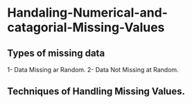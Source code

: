 <h1> Handaling-Numerical-and-catagorial-Missing-Values</h1>  
<h2>Types of missing data</h2>  
 1- Data Missing ar Random.   
 2- Data Not Missing at Random.

<h2> Techniques of Handling Missing Values.  
  
